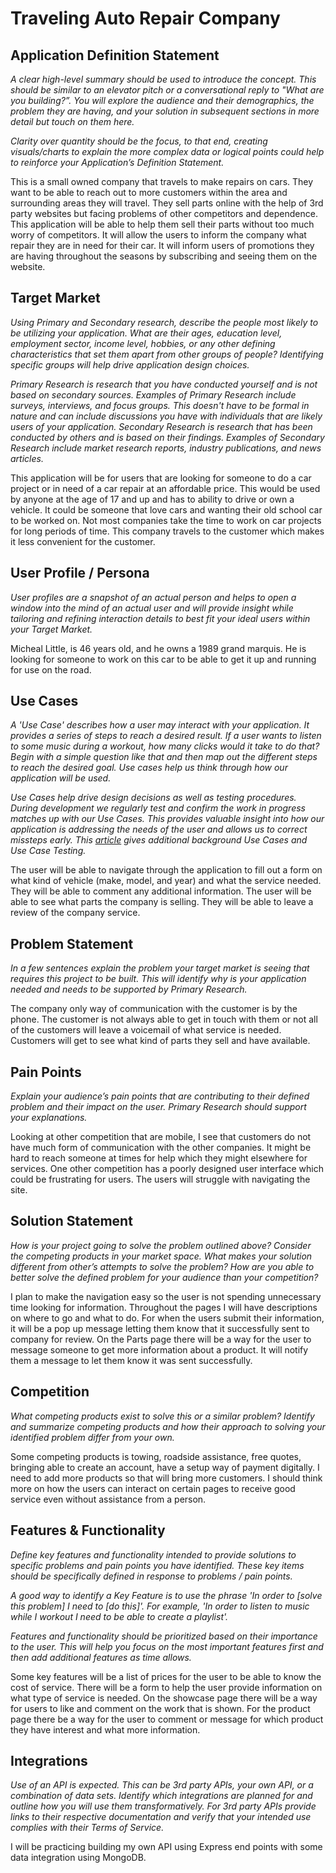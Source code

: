 # Traveling Auto Repair Company

## Application Definition Statement

_A clear high-level summary should be used to introduce the concept. This should be similar to an elevator pitch or a conversational reply to "What are you building?”. You will explore the audience and their demographics, the problem they are having, and your solution in subsequent sections in more detail but touch on them here._

_Clarity over quantity should be the focus, to that end, creating visuals/charts to explain the more complex data or logical points could help to reinforce your Application’s Definition Statement._

This is a small owned company that travels to make repairs on cars. They want to be able to reach out to more customers within the area and surrounding areas they will travel. They sell parts online with the help of 3rd party websites but facing problems of other competitors and dependence. This application will be able to help them sell their parts without too much worry of competitors. It will allow the users to inform the company what repair they are in need for their car. It will inform users of promotions they are having throughout the seasons by subscribing and seeing them on the website.

## Target Market

_Using Primary and Secondary research, describe the people most likely to be utilizing your application. What are their ages, education level, employment sector, income level, hobbies, or any other defining characteristics that set them apart from other groups of people? Identifying specific groups will help drive application design choices._

_Primary Research is research that you have conducted yourself and is not based on secondary sources. Examples of Primary Research include surveys, interviews, and focus groups. This doesn't have to be formal in nature and can include discussions you have with individuals that are likely users of your application. Secondary Research is research that has been conducted by others and is based on their findings. Examples of Secondary Research include market research reports, industry publications, and news articles._

This application will be for users that are looking for someone to do a car project or in need of a car repair at an affordable price. This would be used by anyone at the age of 17 and up and has to ability to drive or own a vehicle. It could be someone that love cars and wanting their old school car to be worked on. Not most companies take the time to work on car projects for long periods of time. This company travels to the customer which makes it less convenient for the customer.

## User Profile / Persona

_User profiles are a snapshot of an actual person and helps to open a window into the mind of an actual user and will provide insight while tailoring and refining interaction details to best fit your ideal users within your Target Market._

Micheal Little, is 46 years old, and he owns a 1989 grand marquis. He is looking for someone to work on this car to be able to get it up and running for use on the road.

## Use Cases

_A 'Use Case' describes how a user may interact with your application. It provides a series of steps to reach a desired result. If a user wants to listen to some music during a workout, how many clicks would it take to do that? Begin with a simple question like that and then map out the different steps to reach the desired goal. Use cases help us think through how our application will be used._

_Use Cases help drive design decisions as well as testing procedures. During development we regularly test and confirm the work in progress matches up with our Use Cases. This provides valuable insight into how our application is addressing the needs of the user and allows us to correct missteps early. This [article](https://www.softwaretestinghelp.com/use-case-testing/) gives additional background Use Cases and Use Case Testing._

The user will be able to navigate through the application to fill out a form on what kind of vehicle (make, model, and year) and what the service needed. They will be able to comment any additional information. The user will be able to see what parts the company is selling. They will be able to leave a review of the company service.

## Problem Statement

_In a few sentences explain the problem your target market is seeing that requires this project to be built. This will identify why is your application needed and needs to be supported by Primary Research._

The company only way of communication with the customer is by the phone. The customer is not always able to get in touch with them or not all of the customers will leave a voicemail of what service is needed. Customers will get to see what kind of parts they sell and have available.

## Pain Points

_Explain your audience’s pain points that are contributing to their defined problem and their impact on the user. Primary Research should support your explanations._

Looking at other competition that are mobile, I see that customers do not have much form of communication with the other companies. It might be hard to reach someone at times for help which they might elsewhere for services. One other competition has a poorly designed user interface which could be frustrating for users. The users will struggle with navigating the site.

## Solution Statement

_How is your project going to solve the problem outlined above? Consider the competing products in your market space. What makes your solution different from other’s attempts to solve the problem? How are you able to better solve the defined problem for your audience than your competition?_

I plan to make the navigation easy so the user is not spending unnecessary time looking for information. Throughout the pages I will have descriptions on where to go and what to do. For when the users submit their information, it will be a pop up message letting them know that it successfully sent to company for review. On the Parts page there will be a way for the user to message someone to get more information about a product. It will notify them a message to let them know it was sent successfully.

## Competition

_What competing products exist to solve this or a similar problem? Identify and summarize competing products and how their approach to solving your identified problem differ from your own._

Some competing products is towing, roadside assistance, free quotes, bringing able to create an account, have a setup way of payment digitally. I need to add more products so that will bring more customers. I should think more on how the users can interact on certain pages to receive good service even without assistance from a person.

## Features & Functionality

_Define key features and functionality intended to provide solutions to specific problems and pain points you have identified. These key items should be specifically defined in response to problems / pain points._

_A good way to identify a Key Feature is to use the phrase 'In order to [solve this problem] I need to [do this]'. For example, 'In order to listen to music while I workout I need to be able to create a playlist'._

_Features and functionality should be prioritized based on their importance to the user. This will help you focus on the most important features first and then add additional features as time allows._

Some key features will be a list of prices for the user to be able to know the cost of service. There will be a form to help the user provide information on what type of service is needed. On the showcase page there will be a way for users to like and comment on the work that is shown. For the product page there be a way for the user to comment or message for which product they have interest and what more information.

## Integrations

_Use of an API is expected. This can be 3rd party APIs, your own API, or a combination of data sets. Identify which integrations are planned for and outline how you will use them transformatively. For 3rd party APIs provide links to their respective documentation and verify that your intended use complies with their Terms of Service._

I will be practicing building my own API using Express end points with some data integration using MongoDB.
